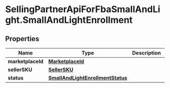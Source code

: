 # SellingPartnerApiForFbaSmallAndLight.SmallAndLightEnrollment

## Properties
Name | Type | Description | Notes
------------ | ------------- | ------------- | -------------
**marketplaceId** | [**MarketplaceId**](MarketplaceId.md) |  | 
**sellerSKU** | [**SellerSKU**](SellerSKU.md) |  | 
**status** | [**SmallAndLightEnrollmentStatus**](SmallAndLightEnrollmentStatus.md) |  | 
